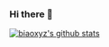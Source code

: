 ### Hi there 👋

<!--
**BIAOXYZ/BIAOXYZ** is a ✨ _special_ ✨ repository because its `README.md` (this file) appears on your GitHub profile.

Here are some ideas to get you started:

- 🔭 I’m currently working on ...
- 🌱 I’m currently learning ...
- 👯 I’m looking to collaborate on ...
- 🤔 I’m looking for help with ...
- 💬 Ask me about ...
- 📫 How to reach me: ...
- 😄 Pronouns: ...
- ⚡ Fun fact: ...
-->

<!--
[![Top Langs](https://github-readme-stats.vercel.app/api/top-langs/?username=biaoxyz)](https://github.com/anuraghazra/github-readme-stats)
-->

[![biaoxyz's github stats](https://github-readme-stats.vercel.app/api?username=biaoxyz&count_private=true&show_icons=true&theme=tokyonight)](https://github.com/anuraghazra/github-readme-stats)
